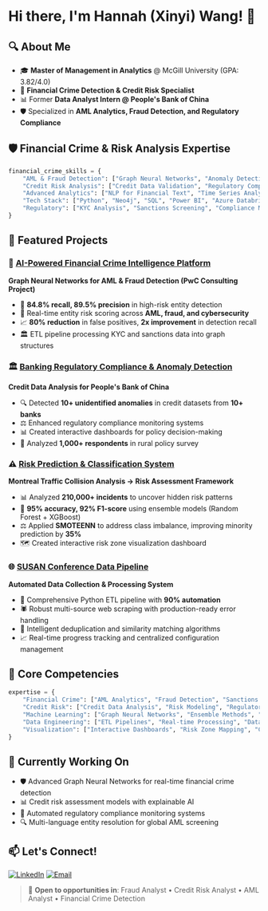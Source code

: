 # Hi there, I'm Hannah (Xinyi) Wang! 👋

## 🔍 About Me
- 🎓 **Master of Management in Analytics** @ McGill University (GPA: 3.82/4.0)
- 🏦 **Financial Crime Detection & Credit Risk Specialist**
- 📊 Former **Data Analyst Intern @ People's Bank of China**
- 🛡️ Specialized in **AML Analytics, Fraud Detection, and Regulatory Compliance**

## 🛡️ Financial Crime & Risk Analysis Expertise
```python
financial_crime_skills = {
    "AML & Fraud Detection": ["Graph Neural Networks", "Anomaly Detection", "Entity Risk Scoring"],
    "Credit Risk Analysis": ["Credit Data Validation", "Regulatory Compliance", "Risk Modeling"],
    "Advanced Analytics": ["NLP for Financial Text", "Time Series Analysis", "Ensemble Methods"],
    "Tech Stack": ["Python", "Neo4j", "SQL", "Power BI", "Azure Databricks", "ArcGIS"],
    "Regulatory": ["KYC Analysis", "Sanctions Screening", "Compliance Monitoring"]
}
```

## 🚀 Featured Projects

### 🏦 [AI-Powered Financial Crime Intelligence Platform](./financial-crime-intelligence-platform)
**Graph Neural Networks for AML & Fraud Detection (PwC Consulting Project)**
- 🎯 **84.8% recall, 89.5% precision** in high-risk entity detection
- 🔗 Real-time entity risk scoring across **AML, fraud, and cybersecurity**
- 📈 **80% reduction** in false positives, **2x improvement** in detection recall
- 🏛️ ETL pipeline processing KYC and sanctions data into graph structures

### 🏛️ [Banking Regulatory Compliance & Anomaly Detection](./banking-anomaly-detection)
**Credit Data Analysis for People's Bank of China**
- 🔍 Detected **10+ unidentified anomalies** in credit datasets from **10+ banks**
- ⚖️ Enhanced regulatory compliance monitoring systems
- 📊 Created interactive dashboards for policy decision-making
- 🎯 Analyzed **1,000+ respondents** in rural policy survey

### ⚠️ [Risk Prediction & Classification System](./risk-prediction-ensemble)
**Montreal Traffic Collision Analysis → Risk Assessment Framework**
- 📊 Analyzed **210,000+ incidents** to uncover hidden risk patterns
- 🎯 **95% accuracy, 92% F1-score** using ensemble models (Random Forest + XGBoost)
- ⚖️ Applied **SMOTEENN** to address class imbalance, improving minority prediction by **35%**
- 🗺️ Created interactive risk zone visualization dashboard

### 🌐 [SUSAN Conference Data Pipeline](./susan-data-pipeline)
**Automated Data Collection & Processing System**
- 🔄 Comprehensive Python ETL pipeline with **90% automation**
- 🕷️ Robust multi-source web scraping with production-ready error handling
- 🧹 Intelligent deduplication and similarity matching algorithms
- 📈 Real-time progress tracking and centralized configuration management

## 🎯 Core Competencies
```python
expertise = {
    "Financial Crime": ["AML Analytics", "Fraud Detection", "Sanctions Screening"],
    "Credit Risk": ["Credit Data Analysis", "Risk Modeling", "Regulatory Compliance"],
    "Machine Learning": ["Graph Neural Networks", "Ensemble Methods", "NLP"],
    "Data Engineering": ["ETL Pipelines", "Real-time Processing", "Data Validation"],
    "Visualization": ["Interactive Dashboards", "Risk Zone Mapping", "Compliance Reporting"]
}
```

## 🔬 Currently Working On
- 🛡️ Advanced Graph Neural Networks for real-time financial crime detection
- 📊 Credit risk assessment models with explainable AI
- 🏦 Automated regulatory compliance monitoring systems
- 🔍 Multi-language entity resolution for global AML screening

## 📫 Let's Connect!
[![LinkedIn](https://img.shields.io/badge/-LinkedIn-0077B5?style=flat-square&logo=linkedin&logoColor=white)](https://linkedin.com/in/hannah-wang-780b92290)
[![Email](https://img.shields.io/badge/-Email-D14836?style=flat-square&logo=gmail&logoColor=white)](mailto:xinyi.wang8@mail.mcgill.ca)

> 💼 **Open to opportunities in**: Fraud Analyst • Credit Risk Analyst • AML Analyst • Financial Crime Detection
